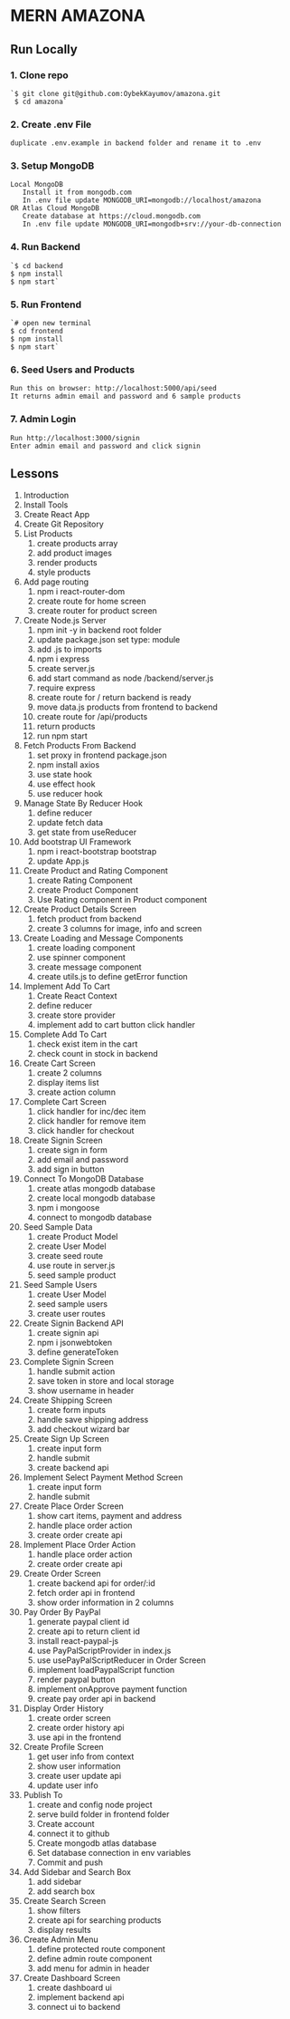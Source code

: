 # MERN AMAZONA

## Run Locally
### 1. Clone repo
    `$ git clone git@github.com:OybekKayumov/amazona.git
     $ cd amazona`

### 2. Create .env File
    duplicate .env.example in backend folder and rename it to .env
### 3. Setup MongoDB
    Local MongoDB
       Install it from mongodb.com
       In .env file update MONGODB_URI=mongodb://localhost/amazona
    OR Atlas Cloud MongoDB
       Create database at https://cloud.mongodb.com
       In .env file update MONGODB_URI=mongodb+srv://your-db-connection
### 4. Run Backend
    `$ cd backend
    $ npm install
    $ npm start`
### 5. Run Frontend
    `# open new terminal
    $ cd frontend
    $ npm install
    $ npm start`
### 6. Seed Users and Products
    Run this on browser: http://localhost:5000/api/seed
    It returns admin email and password and 6 sample products
### 7. Admin Login
    Run http://localhost:3000/signin
    Enter admin email and password and click signin

## Lessons
  1. Introduction
  2. Install Tools
  3. Create React App
  4. Create Git Repository
  5. List Products
      1. create products array
      2. add product images
      3. render products
      4. style products
  6. Add page routing
      1. npm i react-router-dom
      2. create route for home screen
      3. create router for product screen
  7. Create Node.js Server
      1. npm init -y in backend root folder
      2. update package.json set type: module
      3. add .js to imports
      4. npm i express
      5. create server.js
      6. add start command as node /backend/server.js
      7. require express
      8. create route for / return backend is ready
      9. move data.js products from frontend to backend
      10. create route for /api/products
      11. return products
      12. run npm start
  8. Fetch Products From Backend
     1. set proxy in frontend package.json
     2. npm install axios
     3. use state hook
     4. use effect hook
     5. use reducer hook
  9. Manage State By Reducer Hook
     1. define reducer
     2. update fetch data
     3. get state from useReducer
  10. Add bootstrap UI Framework
      1. npm i react-bootstrap bootstrap
      2. update App.js
  11. Create Product and Rating Component
      1. create Rating Component
      2. create Product Component
      3. Use Rating component in Product component
  12. Create Product Details Screen
      1. fetch product from backend
      2. create 3 columns for image, info and screen
  13. Create Loading and Message Components
      1. create loading component
      2. use spinner component
      3. create message component
      4. create utils.js to define getError function
  14. Implement Add To Cart
      1. Create React Context
      2. define reducer
      3. create store provider
      4. implement add to cart button click handler
  15. Complete Add To Cart
      1. check exist item in the cart
      2. check count in stock in backend
  16. Create Cart Screen
      1. create 2 columns
      2. display items list
      3. create action column
  17. Complete Cart Screen
      1. click handler for inc/dec item
      2. click handler for remove item
      3. click handler for checkout
  18. Create Signin Screen
      1. create sign in form
      2. add email and password
      3. add sign in button
  19. Connect To MongoDB Database
      1. create atlas mongodb database
      2. create local mongodb database
      3. npm i mongoose
      4. connect to mongodb database
  20. Seed Sample Data
      1. create Product Model
      2. create User Model
      3. create seed route
      4. use route in server.js
      5. seed sample product
  21. Seed Sample Users
      1. create User Model
      2. seed sample users
      3. create user routes
  22. Create Signin Backend API
      1. create signin api
      2. npm i jsonwebtoken
      3. define generateToken
  23. Complete Signin Screen
      1. handle submit action
      2. save token in store and local storage
      3. show username in header
  24. Create Shipping Screen
      1. create form inputs
      2. handle save shipping address
      3. add checkout wizard bar
  25. Create Sign Up Screen
      1. create input form
      2. handle submit
      3. create backend api
  26. Implement Select Payment Method Screen
      1. create input form
      2. handle submit
  27. Create Place Order Screen
      1. show cart items, payment and address
      2. handle place order action
      3. create order create api
  28. Implement Place Order Action
      1. handle place order action
      2. create order create api
  29. Create Order Screen
      1. create backend api for order/:id
      2. fetch order api in frontend
      3. show order information in 2 columns
  30. Pay Order By PayPal
      1. generate paypal client id
      2. create api to return client id
      3. install react-paypal-js
      4. use PayPalScriptProvider in index.js
      5. use usePayPalScriptReducer in Order Screen
      6. implement loadPaypalScript function
      7. render paypal button
      8. implement onApprove payment function
      9. create pay order api in backend
  31. Display Order History
      1. create order screen
      2. create order history api
      3. use api in the frontend
  32. Create Profile Screen
      1. get user info from context
      2. show user information
      3. create user update api
      4. update user info
  33. Publish To 
      1. create and config node project
      2. serve build folder in frontend folder
      3. Create    account
      4. connect it to github
      5. Create mongodb atlas database
      6. Set database connection in    env variables
      7. Commit and push
  34. Add Sidebar and Search Box
      1. add sidebar
      2. add search box
  35. Create Search Screen
      1. show filters
      2. create api for searching products
      3. display results
  36. Create Admin Menu
      1. define protected route component
      2. define admin route component
      3. add menu for admin in header
  37. Create Dashboard Screen
      1. create dashboard ui
      2. implement backend api
      3. connect ui to backend
